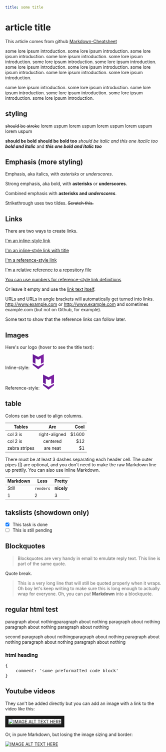 ```yml
title: some title
```

<!--
author: thomas brown
tags: [blog, assimilator, example]
info: >
  some descriptive info about the post
  split between lines so it is artificially longer
-->

# article title

This article comes from github [Markdown-Cheatsheet](https://github.com/adam-p/markdown-here/wiki/Markdown-Cheatsheet)

some lore ipsum introduction. some lore ipsum introduction. some lore ipsum introduction. 
some lore ipsum introduction. some lore ipsum introduction. some lore ipsum introduction. 
some lore ipsum introduction. some lore ipsum introduction. some lore ipsum introduction. 
some lore ipsum introduction. some lore ipsum introduction. some lore ipsum introduction.


some lore ipsum introduction. some lore ipsum introduction. some lore ipsum introduction. 
some lore ipsum introduction. some lore ipsum introduction. some lore ipsum introduction.


## styling

~~should be stroke~~ lorem uspum lorem uspum lorem uspum lorem uspum lorem uspum
 
**should be bold** __should be bold too__ 
*should be italic* _and this one itaclic too_
***bold and italic*** and ___this one bold and italic too___

## Emphasis (more styling)

Emphasis, aka italics, with *asterisks* or _underscores_.

Strong emphasis, aka bold, with **asterisks** or __underscores__.

Combined emphasis with **asterisks and _underscores_**.

Strikethrough uses two tildes. ~~Scratch this.~~
 
## Links

There are two ways to create links.

[I'm an inline-style link](https://www.google.com)

[I'm an inline-style link with title](https://www.google.com "Google's Homepage")

[I'm a reference-style link][Arbitrary case-insensitive reference text]

[I'm a relative reference to a repository file](../blob/master/LICENSE)

[You can use numbers for reference-style link definitions][1]

Or leave it empty and use the [link text itself].

URLs and URLs in angle brackets will automatically get turned into links. 
http://www.example.com or <http://www.example.com> and sometimes 
example.com (but not on Github, for example).

Some text to show that the reference links can follow later.

[arbitrary case-insensitive reference text]: https://www.mozilla.org
[1]: http://slashdot.org
[link text itself]: http://www.reddit.com

## Images

Here's our logo (hover to see the title text):

Inline-style: 
![alt text](https://github.com/adam-p/markdown-here/raw/master/src/common/images/icon48.png "Logo Title Text 1")

Reference-style: 
![alt text][logo]

[logo]: https://github.com/adam-p/markdown-here/raw/master/src/common/images/icon48.png "Logo Title Text 2"

## table

Colons can be used to align columns.

| Tables        | Are           | Cool  |
| ------------- |:-------------:| -----:|
| col 3 is      | right-aligned | $1600 |
| col 2 is      | centered      |   $12 |
| zebra stripes | are neat      |    $1 |

There must be at least 3 dashes separating each header cell.
The outer pipes (|) are optional, and you don't need to make the 
raw Markdown line up prettily. You can also use inline Markdown.

| Markdown | Less | Pretty |
| --- | --- | --- |
| *Still* | `renders` | **nicely** |
| 1 | 2 | 3 |

## takslists (showdown only)

- [x] This task is done
- [ ] This is still pending

## Blockquotes

> Blockquotes are very handy in email to emulate reply text.
> This line is part of the same quote.

Quote break.

> This is a very long line that will still be quoted properly when it wraps. Oh boy let's keep writing to make sure this is long enough to actually wrap for everyone. Oh, you can *put* **Markdown** into a blockquote. 

## regular html test

<p>paragraph about nothingparagraph about nothing paragraph about nothing paragraph about nothing paragraph about nothing </p> 
<p>second paragraph about nothingparagraph about nothing paragraph about nothing paragraph about nothing paragraph about nothing </p>

<h3>html heading</h3>
<pre>
{
    comment: 'some preformatted code block'
}
</pre>

## Youtube videos
   
They can't be added directly but you can add an image with a link to the video like this:

<a href="http://www.youtube.com/watch?feature=player_embedded&v=fO2u-uxVBIc
" target="_blank"><img src="http://i.ytimg.com/vi_webp/fO2u-uxVBIc/mqdefault.webp" 
alt="IMAGE ALT TEXT HERE" width="240" height="180" border="10" /></a>


Or, in pure Markdown, but losing the image sizing and border:

[![IMAGE ALT TEXT HERE](http://i.ytimg.com/vi_webp/oJkeWbM6WCc/mqdefault.webp)](http://www.youtube.com/watch?v=fO2u-uxVBIc)

